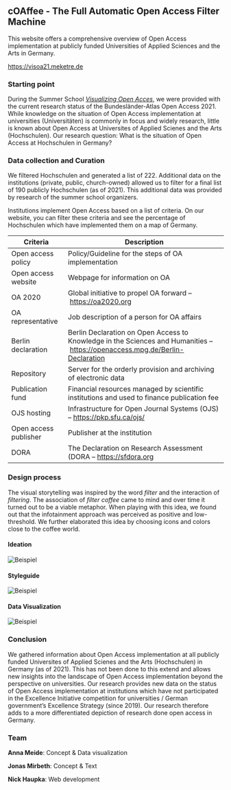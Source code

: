## cOAffee - The Full Automatic Open Access Filter Machine
This website offers a comprehensive overview of Open Access implementation at publicly funded Universities of Applied Sciences and the Arts in Germany. 

https://visoa21.meketre.de

### Starting point

During the Summer School *[Visualizing Open Acces](https://uclab.fh-potsdam.de/visoa/)*, we were provided with the current research status of the Bundesländer-Atlas Open Access 2021. While knowledge on the situation of Open Access implementation at universities (Universitäten) is commonly in focus and widely research, little is known about Open Access at Universites of Applied Scienes and the Arts (Hochschulen). Our research question: What is the situation of Open Access at Hochschulen in Germany? 

### Data collection and Curation

We filtered Hochschulen and generated a list of 222. Additional data on the institutions (private, public, church-owned) allowed us to filter for a final list of 190 publicly Hochschulen (as of 2021). This additional data was provided by research of the summer school organizers. 

Institutions implement Open Access based on a list of criteria. On our website, you can filter these criteria and see the percentage of Hochschulen which have implemented them on a map of Germany. 

| Criteria              | Description                                                                                                                   |
|-----------------------|-------------------------------------------------------------------------------------------------------------------------------|
| Open access policy    | Policy/Guideline for the steps of OA implementation                                                                           |
| Open access website   | Webpage for information on OA                                                                                                 |
| OA 2020               | Global initiative to propel OA forward – https://oa2020.org                                                                   |
| OA representative     | Job description of a person for OA affairs                                                                                    |
| Berlin declaration    | Berlin Declaration on Open Access to Knowledge in the Sciences and Humanities – https://openaccess.mpg.de/Berlin-Declaration  |
| Repository            | Server for the orderly provision and archiving of electronic data	                                                            |
| Publication fund      | Financial resources managed by scientific institutions and used to finance publication fee                                    |
| OJS hosting           | Infrastructure for Open Journal Systems (OJS) – https://pkp.sfu.ca/ojs/                                                       |
| Open access publisher | Publisher at the institution                                                                                                  |
| DORA                  | The Declaration on Research Assessment (DORA – https://sfdora.org                                                             |

### Design process

The visual storytelling was inspired by the word *filter* and the interaction of *filtering*. The association of *filter coffee* came to mind and over time it turned out to be a viable metaphor. When playing with this idea, we found out that the infotainment approach was perceived as positive and low-threshold. We further elaborated this idea by choosing icons and colors close to the coffee world.

#### Ideation 
![Beispiel](design_concept/ideation.png)

#### Styleguide
![Beispiel](design_concept/styleguide.png)

#### Data Visualization
![Beispiel](design_concept/demo.png)

### Conclusion 

We gathered information about Open Access implementation at all publicly funded Universites of Applied Scienes and the Arts (Hochschulen) in Germany (as of 2021). This has not been done to this extend and allows new insights into the landscape of Open Access implementation beyond the perspective on universities. Our research provides new data on the status of Open Access implementation at institutions which have not participated in the Excellence Initiative competition for universities / German government’s Excellence Strategy (since 2019). Our research therefore adds to a more differentiated depiction of research done open access in Germany. 

### Team

**Anna Meide**: Concept & Data visualization

**Jonas Mirbeth**: Concept & Text

**Nick Haupka**: Web development
